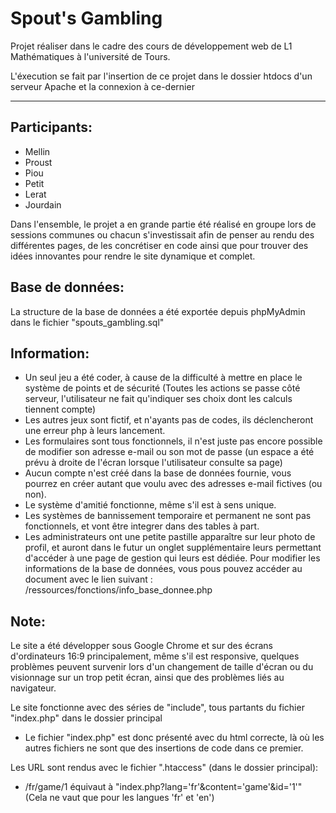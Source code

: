 # Spout's Gambling

Projet réaliser dans le cadre des cours de développement web de L1 Mathématiques à l'université de Tours.

L'éxecution se fait par l'insertion de ce projet dans le dossier htdocs d'un serveur Apache et la connexion à ce-dernier

---
Participants:
---
- Mellin
- Proust
- Piou
- Petit
- Lerat
- Jourdain

Dans l'ensemble, le projet a en grande partie été réalisé en groupe lors de sessions communes ou chacun s'investissait afin de penser au rendu des différentes pages, de les concrétiser en code ainsi que pour trouver des idées innovantes pour rendre le site dynamique et complet.

Base de données:
---
La structure de la base de données a été exportée depuis phpMyAdmin dans le fichier "spouts_gambling.sql"

Information:
---
- Un seul jeu a été coder, à cause de la difficulté à mettre en place le système de points et de sécurité (Toutes les actions se passe côté serveur, l'utilisateur ne fait qu'indiquer ses choix dont les calculs tiennent compte)
- Les autres jeux sont fictif, et n'ayants pas de codes, ils déclencheront une erreur php à leurs lancement.
- Les formulaires sont tous fonctionnels, il n'est juste pas encore possible de modifier son adresse e-mail ou son mot de passe (un espace a été prévu à droite de l'écran lorsque l'utilisateur consulte sa page)
- Aucun compte n'est créé dans la base de données fournie, vous pourrez en créer autant que voulu avec des adresses e-mail fictives (ou non).
- Le système d'amitié fonctionne, même s'il est à sens unique.
- Les systèmes de bannissement temporaire et permanent ne sont pas fonctionnels, et vont être integrer dans des tables à part.
- Les administrateurs ont une petite pastille apparaître sur leur photo de profil, et auront dans le futur un onglet supplémentaire leurs permettant d'accéder à une page de gestion qui leurs est dédiée.
Pour modifier les informations de la base de données, vous pous pouvez accéder au document avec le lien suivant : /ressources/fonctions/info_base_donnee.php

Note:
---
Le site a été développer sous Google Chrome et sur des écrans d'ordinateurs 16:9 principalement, même s'il est responsive, quelques problèmes peuvent survenir lors d'un changement de taille d'écran ou du visionnage sur un trop petit écran, ainsi que des problèmes liés au navigateur.

Le site fonctionne avec des séries de "include", tous partants du fichier "index.php" dans le dossier principal
- Le fichier "index.php" est donc présenté avec du html correcte, là où les autres fichiers ne sont que des insertions de code dans ce premier.

Les URL sont rendus avec le fichier ".htaccess" (dans le dossier principal):
- /fr/game/1
	équivaut à "index.php?lang='fr'&content='game'&id='1'"
	(Cela ne vaut que pour les langues 'fr' et 'en')